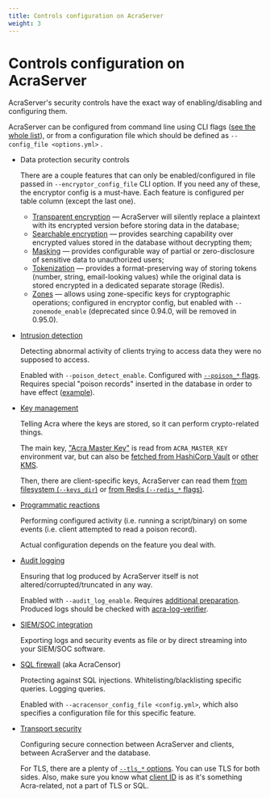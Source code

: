 ```yaml
---
title: Controls configuration on AcraServer
weight: 3
---
```


# Controls configuration on AcraServer

AcraServer's security controls have the exact way of enabling/disabling and configuring them.

AcraServer can be configured from command line using CLI flags ([see the whole list](/acra/configuring-maintaining/general-configuration/acra-server/#command-line-flags)), or from a configuration file which should be defined as `--config_file <options.yml>` .

* Data protection security controls

  There are a couple features that can only be enabled/configured in file passed in `--encryptor_config_file` CLI option.
  If you need any of these, the encryptor config is a must-have.
  Each feature is configured per table column (except the last one).

  * [Transparent encryption](/acra/security-controls/encryption/) —
    AcraServer will silently replace a plaintext with its encrypted version before storing data in the database;
  * [Searchable encryption](/acra/security-controls/searchable-encryption/) —
    provides searching capability over encrypted values stored in the database without decrypting them;
  * [Masking](/acra/security-controls/masking/) —
    provides configurable way of partial or zero-disclosure of sensitive data to unauthorized users;
  * [Tokenization](/acra/security-controls/tokenization/) —
    provides a format-preserving way of storing tokens (number, string, email-looking values) while the original data is stored encrypted in a dedicated separate storage (Redis).
  * [Zones](/acra/security-controls/zones) —
    allows using zone-specific keys for cryptographic operations;
    configured in encryptor config, but enabled with `--zonemode_enable` (deprecated since 0.94.0, will be removed in 0.95.0).

* [Intrusion detection](/acra/security-controls/intrusion-detection/)

  Detecting abnormal activity of clients trying to access data they were no supposed to access.

  Enabled with `--poison_detect_enable`.
  Configured with [`--poison_*` flags](/acra/security-controls/intrusion-detection/#command-line-flags).
  Requires special "poison records" inserted in the database in order to have effect
  ([example](/acra/security-controls/intrusion-detection/#usage-example)).

* [Key management](/acra/security-controls/key-management/)

  Telling Acra where the keys are stored, so it can perform crypto-related things.

  The main key, ["Acra Master Key"](/acra/security-controls/key-management/operations/generation/#master-keys)
  is read from `ACRA_MASTER_KEY` environment var, but can also be
  [fetched from HashiCorp Vault](/acra/configuring-maintaining/general-configuration/acra-server/#hashicorp-vault) or [other KMS](/acra/configuring-maintaining/key-storing/kms-integration/).

  Then, there are client-specific keys, AcraServer can read them
  [from filesystem (`--keys_dir`)](/acra/configuring-maintaining/general-configuration/acra-server/#keystore) or
  [from Redis (`--redis_*` flags)](/acra/configuring-maintaining/general-configuration/acra-server/#command-line-flags).

* [Programmatic reactions](/acra/security-controls/security-logging-and-events/programmatic-reactions/)

  Performing configured activity (i.e. running a script/binary)
  on some events (i.e. client attempted to read a poison record).

  Actual configuration depends on the feature you deal with.

* [Audit logging](/acra/security-controls/security-logging-and-events/audit-logging/)

  Ensuring that log produced by AcraServer itself is not altered/corrupted/truncated in any way.

  Enabled with `--audit_log_enable`. Requires
  [additional preparation](/acra/security-controls/security-logging-and-events/audit-logging/#how-setup-secure-logging).
  Produced logs should be checked with
  [acra-log-verifier](/acra/configuring-maintaining/general-configuration/acra-log-verifier/).

* [SIEM/SOC integration](/acra/security-controls/security-logging-and-events/siem-soc-integration/)

  Exporting logs and security events as file or by direct streaming into your SIEM/SOC software.

* [SQL firewall](/acra/security-controls/sql-firewall/) (aka AcraCensor)

  Protecting against SQL injections. Whitelisting/blacklisting specific queries. Logging queries.

  Enabled with `--acracensor_config_file <config.yml>`, which also specifies a configuration file for this specific feature.

* [Transport security](/acra/security-controls/transport-security/)

  Configuring secure connection between AcraServer and clients, between AcraServer and the database.

  For TLS, there are a plenty of
  [`--tls_*` options](/acra/configuring-maintaining/general-configuration/acra-server/#tls).
  You can use TLS for both sides.
  Also, make sure you know what [client ID](/acra/guides/integrating-acra-server-into-infrastructure/client_id/)
  is as it's something Acra-related, not a part of TLS or SQL.
